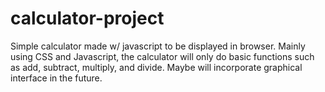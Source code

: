 # calculator-project
Simple calculator made w/ javascript to be displayed in browser. Mainly using CSS and Javascript, the calculator will only do basic functions such as add, subtract, multiply, and divide. Maybe will incorporate graphical interface in the future. 
